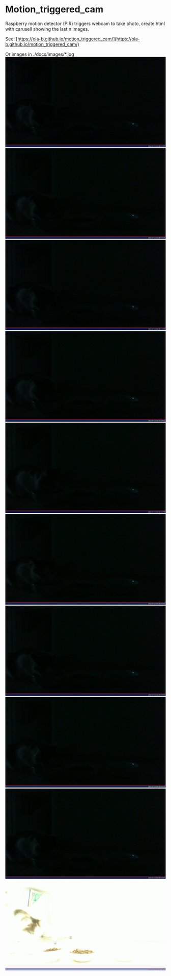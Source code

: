 # Motion_triggered_cam
Raspberry motion detector (PIR) triggers webcam to take photo, create html with carusell showing the last n images.

See: [https://ola-b.github.io/motion_triggered_cam/](https://ola-b.github.io/motion_triggered_cam/)


Or images in ./docs/images/*.jpg
![2021-07-22T04:39:01.jpg](https://github.com/Ola-B/motion_triggered_cam/blob/main/docs/images/2021-07-22T04:39:01.jpg "2021-07-22T04:39:01.jpg")
![2021-07-22T04:39:09.jpg](https://github.com/Ola-B/motion_triggered_cam/blob/main/docs/images/2021-07-22T04:39:09.jpg "2021-07-22T04:39:09.jpg")
![2021-07-22T04:39:17.jpg](https://github.com/Ola-B/motion_triggered_cam/blob/main/docs/images/2021-07-22T04:39:17.jpg "2021-07-22T04:39:17.jpg")
![2021-07-22T04:39:25.jpg](https://github.com/Ola-B/motion_triggered_cam/blob/main/docs/images/2021-07-22T04:39:25.jpg "2021-07-22T04:39:25.jpg")
![2021-07-22T04:39:33.jpg](https://github.com/Ola-B/motion_triggered_cam/blob/main/docs/images/2021-07-22T04:39:33.jpg "2021-07-22T04:39:33.jpg")
![2021-07-22T04:39:41.jpg](https://github.com/Ola-B/motion_triggered_cam/blob/main/docs/images/2021-07-22T04:39:41.jpg "2021-07-22T04:39:41.jpg")
![2021-07-22T04:39:51.jpg](https://github.com/Ola-B/motion_triggered_cam/blob/main/docs/images/2021-07-22T04:39:51.jpg "2021-07-22T04:39:51.jpg")
![2021-07-22T04:39:59.jpg](https://github.com/Ola-B/motion_triggered_cam/blob/main/docs/images/2021-07-22T04:39:59.jpg "2021-07-22T04:39:59.jpg")
![2021-07-22T04:40:07.jpg](https://github.com/Ola-B/motion_triggered_cam/blob/main/docs/images/2021-07-22T04:40:07.jpg "2021-07-22T04:40:07.jpg")
![2021-07-22T08:07:28.jpg](https://github.com/Ola-B/motion_triggered_cam/blob/main/docs/images/2021-07-22T08:07:28.jpg "2021-07-22T08:07:28.jpg")
